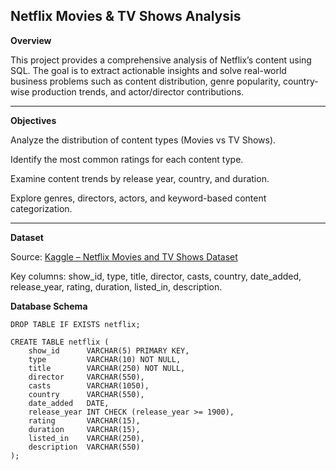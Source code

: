 **Netflix Movies & TV Shows Analysis**
----------------------------------------------------------------------------------------------------------------------------------------------------------------------------------------------------------------
**Overview**

This project provides a comprehensive analysis of Netflix’s content using SQL. The goal is to extract actionable insights and solve real-world business problems such as content distribution, genre popularity, country-wise production trends, and actor/director contributions.

----------------------------------------------------------------------------------------------------------------------------------------------------------------------------------------------------------------
__Objectives__

Analyze the distribution of content types (Movies vs TV Shows).

Identify the most common ratings for each content type.

Examine content trends by release year, country, and duration.

Explore genres, directors, actors, and keyword-based content categorization.

----------------------------------------------------------------------------------------------------------------------------------------------------------------------------------------------------------------
**Dataset**

Source: [Kaggle – Netflix Movies and TV Shows Dataset](https://www.kaggle.com/datasets/shivamb/netflix-shows?resource=download)

Key columns: show_id, type, title, director, casts, country, date_added, release_year, rating, duration, listed_in, description.

**Database Schema**
```
DROP TABLE IF EXISTS netflix;

CREATE TABLE netflix (
    show_id      VARCHAR(5) PRIMARY KEY,
    type         VARCHAR(10) NOT NULL,
    title        VARCHAR(250) NOT NULL,
    director     VARCHAR(550),
    casts        VARCHAR(1050),
    country      VARCHAR(550),
    date_added   DATE,
    release_year INT CHECK (release_year >= 1900),
    rating       VARCHAR(15),
    duration     VARCHAR(15),
    listed_in    VARCHAR(250),
    description  VARCHAR(550)
);
```




